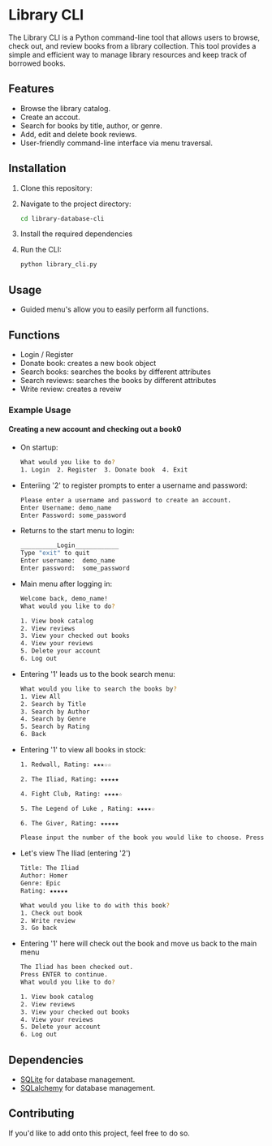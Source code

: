 # Library CLI

The Library CLI is a Python command-line tool that allows users to browse, check out, and review books from a library collection. This tool provides a simple and efficient way to manage library resources and keep track of borrowed books.

## Features
- Browse the library catalog.
- Create an accout.
- Search for books by title, author, or genre.
- Add, edit and delete book reviews.
- User-friendly command-line interface via menu traversal.

## Installation

1. Clone this repository:


2. Navigate to the project directory:

   ```bash
   cd library-database-cli
   ```

3. Install the required dependencies

4. Run the CLI:

   ```bash
   python library_cli.py
   ```

## Usage
- Guided menu's allow you to easily perform all functions.

## Functions
- Login / Register
- Donate book: creates a new book object
- Search books: searches the books by different attributes
- Search reviews: searches the books by different attributes
- Write review: creates a reveiw

### Example Usage
#### Creating a new account and checking out a book0
- On startup:

   ```bash
   What would you like to do?
   1. Login  2. Register  3. Donate book  4. Exit
   ```

- Enteriing '2' to register prompts to enter a username and password:

   ```bash
   Please enter a username and password to create an account.
   Enter Username: demo_name
   Enter Password: some_password
   ```

- Returns to the start menu to login:

   ```bash
   __________Login____________
   Type "exit" to quit
   Enter username:  demo_name
   Enter password:  some_password
   ```

- Main menu after logging in:

   ```bash
   Welcome back, demo_name!
   What would you like to do?

  1. View book catalog
  2. View reviews
  3. View your checked out books
  4. View your reviews
  5. Delete your account
  6. Log out
   ```

- Entering '1' leads us to the book search menu:

   ```bash
   What would you like to search the books by?
  1. View All
  2. Search by Title
  3. Search by Author
  4. Search by Genre
  5. Search by Rating
  6. Back
   ```

- Entering '1' to view all books in stock:
   ```bash
   1. Redwall, Rating: ★★★☆☆

   2. The Iliad, Rating: ★★★★★

   4. Fight Club, Rating: ★★★★☆

   5. The Legend of Luke , Rating: ★★★★☆

   6. The Giver, Rating: ★★★★★

   Please input the number of the book you would like to choose. Press ENTER to go back.
   ```

- Let's view The Iliad (entering '2')
   ```bash
   Title: The Iliad
   Author: Homer
   Genre: Epic
   Rating: ★★★★★

   What would you like to do with this book?
   1. Check out book
   2. Write review
   3. Go back
   ```
- Entering '1' here will check out the book and move us back to the main menu
   ```bash
   The Iliad has been checked out.
   Press ENTER to continue.
   What would you like to do?

   1. View book catalog
   2. View reviews
   3. View your checked out books
   4. View your reviews
   5. Delete your account
   6. Log out
   ```
## Dependencies

- [SQLite](https://www.sqlite.org/) for database management.
- [SQLalchemy](https://www.sqlalchemy.org/) for database management.

## Contributing

If you'd like to add onto this project, feel free to do so.
